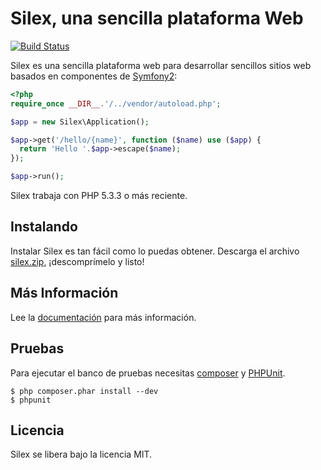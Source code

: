 Silex, una sencilla plataforma Web
==================================

[![Build Status](https://secure.travis-ci.org/fabpot/Silex.png?branch=master)](http://travis-ci.org/fabpot/Silex)

Silex es una sencilla plataforma web para desarrollar sencillos
sitios web basados en componentes de [Symfony2][1]:


```php
<?php
require_once __DIR__.'/../vendor/autoload.php';

$app = new Silex\Application();

$app->get('/hello/{name}', function ($name) use ($app) {
  return 'Hello '.$app->escape($name);
});

$app->run();
```

Silex trabaja con PHP 5.3.3 o más reciente.

## Instalando

Instalar Silex es tan fácil como lo puedas obtener. Descarga el archivo [silex.zip][2], ¡descomprímelo y listo!

## Más Información

Lee la [documentación][3] para más información.

## Pruebas

Para ejecutar el banco de pruebas necesitas
[composer](http://getcomposer.org) y
[PHPUnit](https://github.com/sebastianbergmann/phpunit).

    $ php composer.phar install --dev
    $ phpunit

## Licencia

Silex se libera bajo la licencia MIT.

[1]: http://symfony.com
[2]: http://silex.sensiolabs.org/get/silex.zip
[3]: http://gitnacho.github.com/silex
